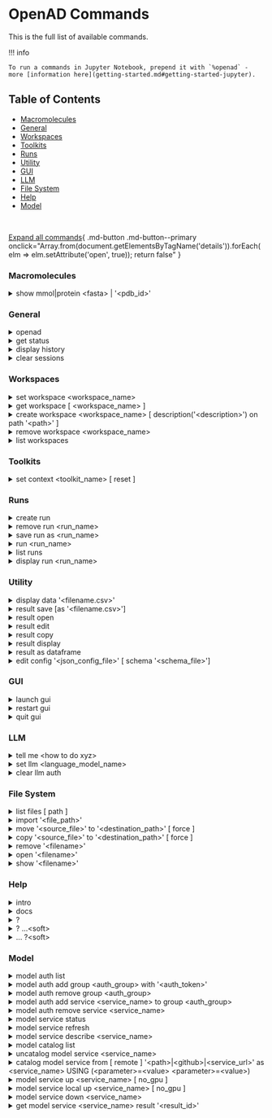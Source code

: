 <!--

DO NOT EDIT
-----------
This file is auto-generated.
To update it, consult instructions:
https://github.com/acceleratedscience/openad-website/tree/generator

-->

# OpenAD Commands

This is the full list of available commands.

!!! info
    
    To run a commands in Jupyter Notebook, prepend it with `%openad` - more [information here](getting-started.md#getting-started-jupyter).

## Table of Contents
  - [Macromolecules](#macromolecules)
  - [General](#general)
  - [Workspaces](#workspaces)
  - [Toolkits](#toolkits)
  - [Runs](#runs)
  - [Utility](#utility)
  - [GUI](#gui)
  - [LLM](#llm)
  - [File System](#file-system)
  - [Help](#help)
  - [Model](#model)


<br>

[Expand all commands](#){ .md-button .md-button--primary onclick="Array.from(document.getElementsByTagName('details')).forEach(elm => elm.setAttribute('open', true)); return false" }

### Macromolecules

<details markdown code>
<summary markdown>
show mmol|protein &lt;fasta&gt; | '&lt;pdb_id&gt;'
</summary>
Launch the molecule viewer to visualize your macromolecule and inspect its properties.

**Examples**{ .fake-h4 }

Show a protein by its PDBe ID:
```shell
show mmol '2g64'
```

Show a protein by its FASTA string:
```shell
show protein MAKWVCKICGYIYDEDAGDPDNGISPGTKFEELPDDWVCPICGAPKSEFEKLED
```
</details>

### General

<details markdown code>
<summary markdown>
openad
</summary>
Display the openad splash screen.
</details>

<details markdown code>
<summary markdown>
get status
</summary>
Display the currently selected workspace and toolkit.
</details>

<details markdown code>
<summary markdown>
display history
</summary>
Display the last 30 commands run in your current workspace.
</details>

<details markdown code>
<summary markdown>
clear sessions
</summary>
Clear any other sessions that may be running.
</details>

### Workspaces

<details markdown code>
<summary markdown>
set workspace &lt;workspace_name&gt;
</summary>
Change the current workspace.
</details>

<details markdown code>
<summary markdown>
get workspace [ &lt;workspace_name&gt; ]
</summary>
Display details a workspace. When no workspace name is passed, details of your current workspace are displayed.
</details>

<details markdown code>
<summary markdown>
create workspace &lt;workspace_name&gt; [ description('&lt;description&gt;') on path '&lt;path&gt;' ]
</summary>
Create a new workspace with an optional description and path.
</details>

<details markdown code>
<summary markdown>
remove workspace &lt;workspace_name&gt;
</summary>
Remove a workspace from your registry. Note that this doesn't remove the workspace's directory.
</details>

<details markdown code>
<summary markdown>
list workspaces
</summary>
Lists all your workspaces.
</details>

### Toolkits

<details markdown code>
<summary markdown>
set context &lt;toolkit_name&gt; [ reset ]
</summary>
Set your context to the chosen toolkit. By setting the context, the selected toolkit functions become available to you. The optional parameter `reset` can be used to reset your login information.
</details>

### Runs

<details markdown code>
<summary markdown>
create run
</summary>
Start recording a run.
</details>

<details markdown code>
<summary markdown>
remove run &lt;run_name&gt;
</summary>
remove a run.
</details>

<details markdown code>
<summary markdown>
save run as &lt;run_name&gt;
</summary>
Stop recording a run and save it.
</details>

<details markdown code>
<summary markdown>
run &lt;run_name&gt;
</summary>
Execute a previously recorded run. This will execute every command and continue regardless of any failures.
</details>

<details markdown code>
<summary markdown>
list runs
</summary>
List all runs saved in the current workspace.
</details>

<details markdown code>
<summary markdown>
display run &lt;run_name&gt;
</summary>
Display the commands stored in a certain run.
</details>

### Utility

<details markdown code>
<summary markdown>
display data '&lt;filename.csv&gt;'
</summary>
Display data from a csv file.
</details>

<details markdown code>
<summary markdown>
result save [as '&lt;filename.csv&gt;']
</summary>
Save table data to csv file.
</details>

<details markdown code>
<summary markdown>
result open
</summary>
Explore table data in the browser.
        
If you append `-d` to the end of the command `result open -d` display will result to data viewer.
</details>

<details markdown code>
<summary markdown>
result edit
</summary>
Edit table data in the browser.
        
If you append `-d` to the end of the command `result open -d` display will result to data viewer.
</details>

<details markdown code>
<summary markdown>
result copy
</summary>
Copy table data to clipboard, formatted for spreadheet.
</details>

<details markdown code>
<summary markdown>
result display
</summary>
Display the result in the CLI.
      
If you append `-d` to the end of the command `result open -d` display will result to data viewer.
</details>

<details markdown code>
<summary markdown>
result as dataframe
</summary>
Return the result as dataframe (only for Jupyter Notebook).
</details>

<details markdown code>
<summary markdown>
edit config '&lt;json_config_file&gt;' [ schema '&lt;schema_file&gt;']
</summary>
Edit any JSON file in your workspace directly from the CLI. If a schema is specified, it will be used for validation and documentation.
</details>

### GUI

<details markdown code>
<summary markdown>
launch gui
</summary>
Launch the OpenAD GUI (graphical user interface).
</details>

<details markdown code>
<summary markdown>
restart gui
</summary>
Terminate and then restart the GUI server.
</details>

<details markdown code>
<summary markdown>
quit gui
</summary>
Terminate the GUI server.
</details>

### LLM

<details markdown code>
<summary markdown>
tell me &lt;how to do xyz&gt;
</summary>
Ask your AI assistant how to do anything in OpenAD.
</details>

<details markdown code>
<summary markdown>
set llm  &lt;language_model_name&gt;
</summary>
Set the target language model name for the `tell me` command.
</details>

<details markdown code>
<summary markdown>
clear llm auth
</summary>
Clear the language model's authentication file.
</details>

### File System

<details markdown code>
<summary markdown>
list files [ path ]
</summary>
List al directories and files in your current workspace.
</details>

<details markdown code>
<summary markdown>
import '&lt;file_path&gt;'
</summary>
Import a file into your current workspace.
</details>

<details markdown code>
<summary markdown>
move '&lt;source_file&gt;' to '&lt;destination_path&gt;' [ force ]
</summary>
Copy or move a file from one location to another.

When the destination path includes a filename, you will be prompted to rename it.
Use the `force` option to overwrite the file without prompting.


**Working with paths**{.fake-h4}
`foobar.csv`              A file in your current workspace
`/Users/John/foobar.csv`  An absolute file path
`./foobar.csv`            A file on your current working directory
`~/Documents/foobar.csv`  A file in your home directory


**Examples**{ .fake-h4 }

Copy a file from your workspace to your home directory:
```shell
copy 'my_molecules.sdf' to '~/'
```

Move and rename a file within your workspace:
```shell
move 'my_data/dataset.csv' to 'other_data/dataset-new.csv'
```

Copy a file from the filesystem to your workspace while renaming the file:
```shell
move '/Users/John/Documents/dataset.csv' to 'dataset-new.csv'
```
</details>

<details markdown code>
<summary markdown>
copy '&lt;source_file&gt;' to '&lt;destination_path&gt;' [ force ]
</summary>
Copy or move a file from one location to another.

When the destination path includes a filename, you will be prompted to rename it.
Use the `force` option to overwrite the file without prompting.


**Working with paths**{.fake-h4}
`foobar.csv`              A file in your current workspace
`/Users/John/foobar.csv`  An absolute file path
`./foobar.csv`            A file on your current working directory
`~/Documents/foobar.csv`  A file in your home directory


**Examples**{ .fake-h4 }

Copy a file from your workspace to your home directory:
```shell
copy 'my_molecules.sdf' to '~/'
```

Move and rename a file within your workspace:
```shell
move 'my_data/dataset.csv' to 'other_data/dataset-new.csv'
```

Copy a file from the filesystem to your workspace while renaming the file:
```shell
move '/Users/John/Documents/dataset.csv' to 'dataset-new.csv'
```
</details>

<details markdown code>
<summary markdown>
remove '&lt;filename&gt;'
</summary>
Remove a file from your current workspace.
</details>

<details markdown code>
<summary markdown>
open '&lt;filename&gt;'
</summary>
Open a file in its designated OS application.

**Examples**{ .fake-h4 }

```shell
open 'base_molecules.sdf'
```
```shell
open my_dataframe
```
</details>

<details markdown code>
<summary markdown>
show '&lt;filename&gt;'
</summary>
Open a file in the graphical user interface.

**Examples**{ .fake-h4 }

```shell
show 'my_molecules.molset.json'
```
```shell
show 'my_molecules.sdf'
```
```shell
show 'my_data.csv'
```
</details>

### Help

<details markdown code>
<summary markdown>
intro
</summary>
Display an introduction to the OpenAD CLI.
</details>

<details markdown code>
<summary markdown>
docs
</summary>
Open the documentation webpage.
</details>

<details markdown code>
<summary markdown>
?
</summary>
List all available commands.
</details>

<details markdown code>
<summary markdown>
? ...&lt;soft&gt;
</summary>
List all commands containing "..."</soft>
</details>

<details markdown code>
<summary markdown>
... ?&lt;soft&gt;
</summary>
List all commands starting with "..."</soft>
</details>

### Model

<details markdown code>
<summary markdown>
model auth list
</summary>
List authentication groups that have been created.
</details>

<details markdown code>
<summary markdown>
model auth add group &lt;auth_group&gt; with '&lt;auth_token&gt;'
</summary>
Create a new authentication group for model services to use.

Single quotes are required for your `<auth_token>` but optional for `<auth_group>` in case it contains a space or special character.

Authorization is required to connect to IBM-hosted models (IBM partners only). Using an auth group allows you to authorize multiple models at once, and is the recommended authorization method.

## Example

<span style="background: #dc0; color: #fff"> ATTENTION </span>
<yellow>The proxy URL used in the examples may be different for you:
- open.accelerate.science/proxy --> for most users
- <soft>xxxx</soft>.accelerate.science/proxy --> custom subdomain if your company runs its own instance</yellow>

1. Copy your authentication token from the OpenAD portal:
   - [open.accelerate.science](open.accelerate.science) for most users
   - [<soft>xxxx</soft>.accelerate.science](<soft>xxxx</soft>.accelerate.science) custom subdomain if your company runs its own instance
2. Create an auth group, e.g. 'default':
   `model auth add group default with '<auth_token>'`
3. Catalog your services with the auth_group provided:
   `model service catalog from remote 'https://open.accelerate.science/proxy' as gen using (inference-service=generation auth_group=default)`

You can also add a cataloged model to a group after you've created it:
`model auth add service gen to group default`
</details>

<details markdown code>
<summary markdown>
model auth remove group &lt;auth_group&gt;
</summary>
Remove an authentication group.

Single quotes are optional in case `auth_group` contains a space or special character.

**Examples**{ .fake-h4 }

```shell
model auth remove group default
```
```shell
model auth remove group 'my group'
```
</details>

<details markdown code>
<summary markdown>
model auth add service &lt;service_name&gt; to group &lt;auth_group&gt;
</summary>
Ad a model service to an authentication group.

Single quotes are optional for both `<service_name>` and `<auth_group>` in case they contain a space or special character.

**Examples**{ .fake-h4 }

```shell
model auth add service molf to group default
```
```shell
model auth add service 'my molf' to group 'my group'
```
</details>

<details markdown code>
<summary markdown>
model auth remove service &lt;service_name&gt;
</summary>
Detach a model service from an authentication group.

Single quotes are optional in case `service_name` contains a space or special character.

**Examples**{ .fake-h4 }

```shell
model auth remove service molf
```
```shell
model auth remove service 'my molf'
```
</details>

<details markdown code>
<summary markdown>
model service status
</summary>
Get the status of your currently cataloged services.
</details>

<details markdown code>
<summary markdown>
model service refresh
</summary>
Refresh the grammar definitions. Use this when the grammar for a service is missing.
</details>

<details markdown code>
<summary markdown>
model service describe &lt;service_name&gt;
</summary>
Get a service's configuration details.

Single quotes are optional in case `service_name` contains a space or special character.

**Examples**{ .fake-h4 }

```shell
model service describe gen
```
```shell
model service describe 'my gen'
```
</details>

<details markdown code>
<summary markdown>
model catalog list
</summary>
List your currently cataloged services.
</details>

<details markdown code>
<summary markdown>
uncatalog model service &lt;service_name&gt;
</summary>
Uncatalog a model service.

Single quotes are optional in case `service_name` contains a space or special character.

**Examples**{ .fake-h4 }

```shell
uncatalog model service 'gen'
```
```shell
uncatalog model service 'my gen'
```
</details>

<details markdown code>
<summary markdown>
catalog model service from [ remote ] '&lt;path&gt;|&lt;github&gt;|&lt;service_url&gt;' as &lt;service_name&gt; USING (&lt;parameter&gt;=&lt;value&gt; &lt;parameter&gt;=&lt;value&gt;)
</summary>
Catalog a model service from a local path, from GitHub or from an hosted service URL.

Use the `remote` clause when cataloging from a hosted service URL.

            
**Parameters**{.fake-h4}

`<path>|<github>|<service_url>`
    The location of the model service, to be provided in single quotes.
    This can be a local path, a GitHub SSH URI, or a URL for an existing remote service:
    `<soft>...</soft>from '/path/to/service'`
    `<soft>...</soft>from 'git@github.com:acceleratedscience/openad-service-gen.git'`
    `<soft>...</soft>from remote '0.0.0.0:8080'` <soft>// Note: 'remote' is required for cataloging a remote service</soft>

`<service_name>`
    How you will be refering to the service when using it. Keep it short, e.g. `prop` for a service that calculates properties.
    Single quotes are optional in case you want to used a space or special character.

    
**The USING Clause**{.fake-h4}

The parameters below are only needed when connecting to an IBM-hosted service (IBM partners only).

`inference-service=<string>` (required)
    The name of the inference service you want to connect to, eg. generation ot molformer.
Authorization:
    To authorize to an IBM-hosted service (IBM partners only), you have two options:
    1. `authorization='<auth_token>'`
        Provide your authorzation token directly.
        Note: to use this option, `auth_group` can not be defined.
    2. `auth_group=<auth_group_name>`
        The name of an authorization group which contains your `auth_token`.
        This is recommended if you will be using more than one model service.
        For instructions on how to set up an auth group, run `model auth add group ?`
        Note: to use this option, `authorization` can not be defined.


**Examples**{ .fake-h4 }


&lt;span style="background: #dc0; color: #fff"&gt; ATTENTION &lt;/span&gt;
&lt;yellow&gt;The proxy URL used in the examples may be different for you:
open.accelerate.science/proxy --&gt; for most users
&lt;soft&gt;xxxx&lt;/soft&gt;.accelerate.science/proxy --&gt; custom subdomain if your company runs its own instance&lt;/yellow&gt;

Catalog a model using SkyPilot deployment
```shell
catalog model service from 'git@github.com:acceleratedscience/openad-service-gen.git' as gen
```

Catalog a model using a authentication group
```shell
catalog model service from remote 'https://open.accelerate.science/proxy' as molf USING (inference-service=molformer auth_group=default)
```

Catalog a model using an authorization token
```shell
openad catalog model service from remote 'https://open.accelerate.science/proxy' as gen USING (inference-service=generation authorization='<auth_token>')
```

Catalog a remote service that was shared with you:
```shell
catalog model service from remote 'http://54.235.3.243:3001' as gen
```
</details>

<details markdown code>
<summary markdown>
model service up &lt;service_name&gt; [ no_gpu ]
</summary>
Launch a model service, after it was cataloged using `model service catalog`.

Single quotes are optional in case `service_name` contains a space or special character.

If you don't want your service to use GPU you can append the `no_gpu` clause.

**Examples**{ .fake-h4 }

```shell
model service up gen
```
```shell
model service up 'my gen'
```
```shell
model service up gen no_gpu
```
</details>

<details markdown code>
<summary markdown>
model service local up &lt;service_name&gt; [ no_gpu ]
</summary>
Launch a model service locally.

Single quotes are optional in case `service_name` contains a space or special character.

If you don't want your service to use GPU you can append the `no_gpu` clause.

**Examples**{ .fake-h4 }

```shell
 model service local up gen
```
```shell
 model service local up 'my gen'
```
```shell
 model service local up gen no_gpu
```
</details>

<details markdown code>
<summary markdown>
model service down &lt;service_name&gt;
</summary>
Deactivate a model service.

Single quotes are optional in case `service_name` contains a space or special character.

**Examples**{ .fake-h4 }

```shell
model service down gen
```
```shell
model service down 'my gen'
```
</details>

<details markdown code>
<summary markdown>
get model service &lt;service_name&gt; result '&lt;result_id&gt;'
</summary>
Retrieve a result from a model service.

This is for async inference, which will return a `<result_id>` instead of a result.
            
Single quotes are optional in case `service_name` contains a space or special character.

**Examples**{ .fake-h4 }

```shell
get model service gen result 'xyz'
```
```shell
get model service 'my gen' result 'xyz'
```
</details>

